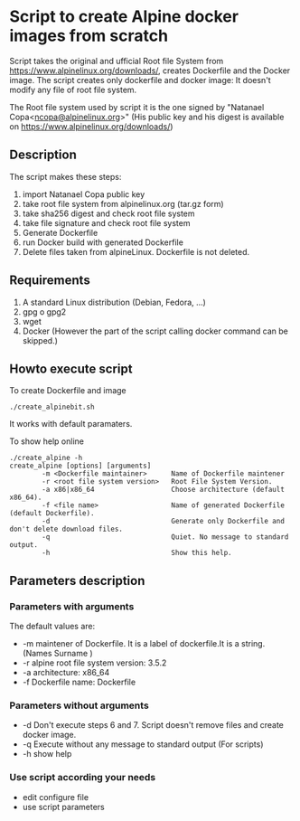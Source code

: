 # Script to create Alpine docker images from scratch

Script takes the original and ufficial Root file System from https://www.alpinelinux.org/downloads/, creates Dockerfile and the Docker image.
The script creates only dockerfile and docker image: It doesn't modify any file of root file system.

The Root file system used by script it is the one signed by "Natanael Copa\<ncopa@alpinelinux.org\>"
(His public key and his digest is available on https://www.alpinelinux.org/downloads/)

## Description
The script makes these steps:
1. import Natanael Copa public key
2. take root file system from alpinelinux.org (tar.gz form)
3. take sha256 digest and check root file system
4. take file signature  and check root file system
5. Generate Dockerfile
6. run Docker build with generated Dockerfile
7. Delete files taken from alpineLinux. Dockerfile is not deleted.

## Requirements
1. A standard Linux distribution (Debian, Fedora, ...)
2. gpg o gpg2
3. wget
4. Docker (However the part of the script calling docker command can be skipped.)

## Howto execute script
To create Dockerfile and image

```
./create_alpinebit.sh
```
It works with default paramaters.

To show help online
```
./create_alpine -h
create_alpine [options] [arguments]
        -m <Dockerfile maintainer>      Name of Dockerfile maintener
        -r <root file system version>   Root File System Version.
        -a x86|x86_64                   Choose architecture (default x86_64).
        -f <file name>                  Name of generated Dockerfile (default Dockerfile).
        -d                              Generate only Dockerfile and don't delete download files.
        -q                              Quiet. No message to standard output.
        -h                              Show this help.
```
## Parameters description
### Parameters with arguments
The default values are:
- -m maintener of Dockerfile. It is a label of dockerfile.It is a string. (Names Surname <email>)
- -r alpine root file system version: 3.5.2
- -a architecture: x86_64
- -f Dockerfile name: Dockerfile

### Parameters without arguments
- -d Don't execute steps 6 and 7. Script doesn't remove files and create docker image.
- -q Execute without any message to standard output (For scripts)
- -h show help

### Use script according your needs
- edit configure file
- use script parameters
